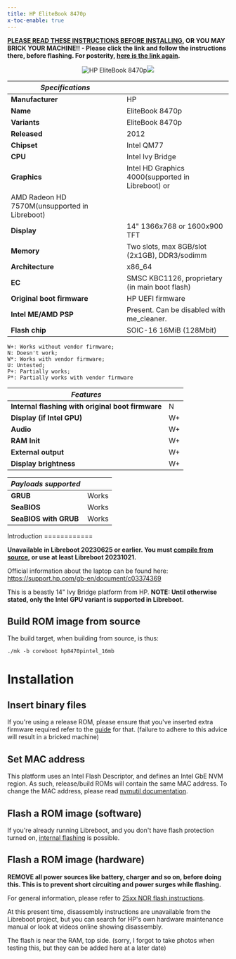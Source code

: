 ```yaml
---
title: HP EliteBook 8470p
x-toc-enable: true
---
```


**[PLEASE READ THESE INSTRUCTIONS BEFORE INSTALLING](ivy_has_common.md), OR
YOU MAY BRICK YOUR MACHINE!! - Please click the link and follow the instructions
there, before flashing. For posterity,
[here is the link again](ivy_has_common.md).**

<div class="specs">
<center>
<img tabindex=1 alt="HP EliteBook 8470p" class="p" src="https://av.libreboot.org/hp8470p/hp8470p.jpg" /><span class="f"><img src="https://av.libreboot.org/hp8470p/hp8470p.jpg" /></span>
</center>

| ***Specifications***       |                                                |
|----------------------------|------------------------------------------------|
| **Manufacturer**           | HP                                             |
| **Name**                   | EliteBook 8470p                                |
| **Variants**               | EliteBook 8470p                                |
| **Released**               | 2012                                           |
| **Chipset**                | Intel QM77                                     |
| **CPU**                    | Intel Ivy Bridge                               |
| **Graphics**               | Intel HD Graphics 4000(supported in Libreboot) or
                               AMD Radeon HD 7570M(unsupported in Libreboot)  | 
| **Display**                | 14" 1366x768 or 1600x900 TFT                   |
| **Memory**                 | Two slots, max 8GB/slot (2x1GB), DDR3/sodimm   |
| **Architecture**           | x86_64                                         |
| **EC**                     | SMSC KBC1126, proprietary (in main boot flash) |
| **Original boot firmware** | HP UEFI firmware                               |
| **Intel ME/AMD PSP**       | Present. Can be disabled with me_cleaner.      |
| **Flash chip**             | SOIC-16 16MiB (128Mbit)                        |


```
W+: Works without vendor firmware; 
N: Doesn't work; 
W*: Works with vendor firmware; 
U: Untested; 
P+: Partially works; 
P*: Partially works with vendor firmware
```

| ***Features***                                    |    |
|---------------------------------------------------|----|
| **Internal flashing with original boot firmware** | N  |
| **Display (if Intel GPU)**                        | W+ |
| **Audio**                                         | W+ |
| **RAM Init**                                      | W+ |
| **External output**                               | W+ |
| **Display brightness**                            | W+ | 

| ***Payloads supported***  |           |
|---------------------------|-----------|
| **GRUB**                  | Works     |
| **SeaBIOS**               | Works     |
| **SeaBIOS with GRUB**     | Works     |
</div>
Introduction
============

**Unavailable in Libreboot 20230625 or earlier. You must [compile from
source](../build/), or use at least Libreboot 20231021.**

Official information about the laptop can be found here:
<https://support.hp.com/gb-en/document/c03374369>

This is a beastly 14" Ivy Bridge platform from HP.
**NOTE: Until otherwise stated, only the Intel GPU variant is supported in
Libreboot.**

Build ROM image from source
---------------------------

The build target, when building from source, is thus:

	./mk -b coreboot hp8470pintel_16mb

Installation
============

Insert binary files
-------------------

If you're using a release ROM, please ensure that you've inserted extra firmware
required refer to the [guide](../install/ivy_has_common.md) for that. (failure
to adhere to this advice will result in a bricked machine)

Set MAC address
---------------

This platform uses an Intel Flash Descriptor, and defines an Intel GbE NVM
region. As such, release/build ROMs will contain the same MAC address. To
change the MAC address, please read [nvmutil documentation](../install/nvmutil.md).

Flash a ROM image (software)
-----------------

If you're already running Libreboot, and you don't have flash protection
turned on, [internal flashing](../install/) is possible.

Flash a ROM image (hardware)
-----------------

**REMOVE all power sources like battery, charger and so on, before doing this.
This is to prevent short circuiting and power surges while flashing.**

For general information, please refer to [25xx NOR flash
instructions](../install/spi.md).

At this present time, disassembly instructions are unavailable from the
Libreboot project, but you can search for HP's own hardware maintenance manual
or look at videos online showing disassembly.

The flash is near the RAM, top side. (sorry, I forgot to take photos when
testing this, but they can be added here at a later date)
